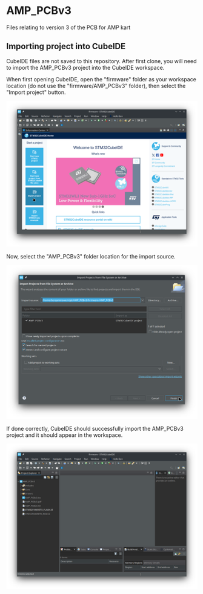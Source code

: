 # AMP_PCBv3

Files relating to version 3 of the PCB for AMP kart

## Importing project into CubeIDE

CubeIDE files are not saved to this repository.  After first clone, you will need to import the AMP_PCBv3 project into the CubeIDE workspace.

When first opening CubeIDE, open the "firmware" folder as your workspace location (do not use the "firmware/AMP_PCBv3" folder), then select the "Import project" button.

![Import Step 1](docs/img/import-step1.png)

Now, select the "AMP_PCBv3" folder location for the import source.

![Import Step 2](docs/img/import-step2.png)

If done correctly, CubeIDE should successfully import the AMP_PCBv3 project and it should appear in the workspace.

![Import Step 3](docs/img/import-step3.png)